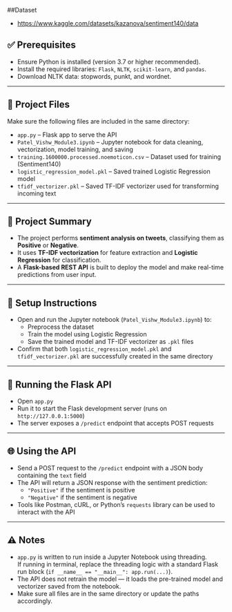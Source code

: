 ##Dataset

- https://www.kaggle.com/datasets/kazanova/sentiment140/data

## ✅ Prerequisites

- Ensure Python is installed (version 3.7 or higher recommended).
- Install the required libraries: `Flask`, `NLTK`, `scikit-learn`, and `pandas`.
- Download NLTK data: stopwords, punkt, and wordnet.

---

## 📁 Project Files

Make sure the following files are included in the same directory:
- `app.py` – Flask app to serve the API
- `Patel_Vishw_Module3.ipynb` – Jupyter notebook for data cleaning, vectorization, model training, and saving
- `training.1600000.processed.noemoticon.csv` – Dataset used for training (Sentiment140)
- `logistic_regression_model.pkl` – Saved trained Logistic Regression model
- `tfidf_vectorizer.pkl` – Saved TF-IDF vectorizer used for transforming incoming text

---

## 🧠 Project Summary

- The project performs **sentiment analysis on tweets**, classifying them as **Positive** or **Negative**.
- It uses **TF-IDF vectorization** for feature extraction and **Logistic Regression** for classification.
- A **Flask-based REST API** is built to deploy the model and make real-time predictions from user input.

---

## 🔧 Setup Instructions

- Open and run the Jupyter notebook (`Patel_Vishw_Module3.ipynb`) to:
  - Preprocess the dataset
  - Train the model using Logistic Regression
  - Save the trained model and TF-IDF vectorizer as `.pkl` files
- Confirm that both `logistic_regression_model.pkl` and `tfidf_vectorizer.pkl` are successfully created in the same directory

---

## 🚀 Running the Flask API

- Open `app.py`
- Run it to start the Flask development server (runs on `http://127.0.0.1:5000`)
- The server exposes a `/predict` endpoint that accepts POST requests

---

## 🌐 Using the API

- Send a POST request to the `/predict` endpoint with a JSON body containing the `text` field
- The API will return a JSON response with the sentiment prediction:
  - `"Positive"` if the sentiment is positive
  - `"Negative"` if the sentiment is negative
- Tools like Postman, cURL, or Python’s `requests` library can be used to interact with the API

---

## ⚠️ Notes

- `app.py` is written to run inside a Jupyter Notebook using threading.  
  If running in terminal, replace the threading logic with a standard Flask run block (`if __name__ == "__main__": app.run(...)`).
- The API does not retrain the model — it loads the pre-trained model and vectorizer saved from the notebook.
- Make sure all files are in the same directory or update the paths accordingly.
